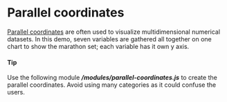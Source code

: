 # Parallel coordinates
[Parallel coordinates](https://www.highcharts.com/docs/chart-and-series-types/parallel-coordinates-chart) are often used to visualize multidimensional numerical datasets. In this demo, seven variables are gathered all together on one chart to show the marathon set; each variable has it own y axis. 

####  Tip
Use the following module ***/modules/parallel-coordinates.js*** to create the parallel coordinates.
Avoid using many categories as it could confuse the users.
